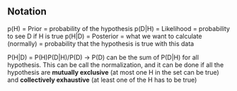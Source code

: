 ## Notation

p(H) = Prior = probability of the hypothesis
p(D|H) = Likelihood = probability to see D if H is true
p(H|D) = Posterior = what we want to calculate (normally) = probability that the hypothesis is true with this data

P(H|D) = P(H)P(D|H)/P(D) -> P(D) can be the sum of P(D|H) for all hypothesis. This can be call the normalization, and it can be done if all the hypothesis are __mutually exclusive__ (at most one H in the set can be true) and __collectively exhaustive__ (at least one of the H has to be true)

